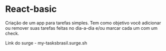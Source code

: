 # React-basic

Criação de um app para tarefas simples.
Tem como objetivo você adicionar ou remover suas tarefas feitas no dia-a-dia e/ou marcar cada um com um check.

Link do surge - my-tasksbrasil.surge.sh


